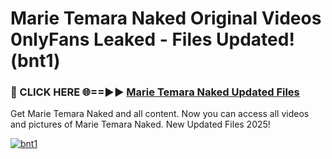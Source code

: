 # Marie Temara Naked Original Videos 0nlyFans Leaked - Files Updated! (bnt1)

<h3>🔴 CLICK HERE 🌐==►► <a href="https://tinyurl.com/yckcrads" rel="nofollow">Marie Temara Naked Updated Files</a></h3>

Get Marie Temara Naked and all content. Now you can access all videos and pictures of Marie Temara Naked. New Updated Files 2025!

[![bnt1](https://i.imgur.com/hpKpOFt.gif)](https://tinyurl.com/yckcrads)
